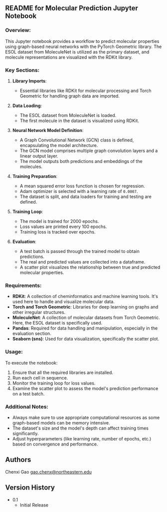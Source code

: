 ## README for Molecular Prediction Jupyter Notebook

### Overview:
This Jupyter notebook provides a workflow to predict molecular properties using graph-based neural networks with the PyTorch Geometric library. The ESOL dataset from MoleculeNet is utilized as the primary dataset, and molecule representations are visualized with the RDKit library.

### Key Sections:

1. **Library Imports**:
    - Essential libraries like RDKit for molecular processing and Torch Geometric for handling graph data are imported.

2. **Data Loading**:
    - The ESOL dataset from MoleculeNet is loaded.
    - The first molecule in the dataset is visualized using RDKit.

3. **Neural Network Model Definition**:
    - A Graph Convolutional Network (GCN) class is defined, encapsulating the model architecture.
    - The GCN model comprises multiple graph convolution layers and a linear output layer.
    - The model outputs both predictions and embeddings of the molecules.

4. **Training Preparation**:
    - A mean squared error loss function is chosen for regression.
    - Adam optimizer is selected with a learning rate of `0.0007`.
    - The dataset is split, and data loaders for training and testing are defined.
  
5. **Training Loop**:
    - The model is trained for 2000 epochs.
    - Loss values are printed every 100 epochs.
    - Training loss is tracked over epochs.

6. **Evaluation**:
    - A test batch is passed through the trained model to obtain predictions.
    - The real and predicted values are collected into a dataframe.
    - A scatter plot visualizes the relationship between true and predicted molecular properties.

### Requirements:

- **RDKit**: A collection of cheminformatics and machine learning tools. It's used here to handle and visualize molecular data.
- **Torch and Torch Geometric**: Libraries for deep learning on graphs and other irregular structures.
- **MoleculeNet**: A collection of molecular datasets from Torch Geometric. Here, the ESOL dataset is specifically used.
- **Pandas**: Required for data handling and manipulation, especially in the evaluation section.
- **Seaborn (sns)**: Used for data visualization, specifically the scatter plot.

### Usage:
To execute the notebook:
1. Ensure that all the required libraries are installed.
2. Run each cell in sequence.
3. Monitor the training loop for loss values.
4. Examine the scatter plot to assess the model's prediction performance on a test batch.

### Additional Notes:
- Always make sure to use appropriate computational resources as some graph-based models can be memory intensive.
- The dataset's size and the model's depth can affect training times significantly.
- Adjust hyperparameters (like learning rate, number of epochs, etc.) based on convergence and performance.

## Authors

Chenxi Gao
gao.chenx@northeastern.edu

## Version History

* 0.1
    * Initial Release
